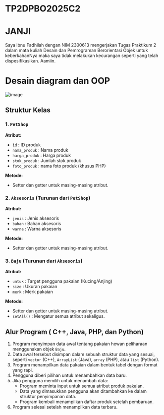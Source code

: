 # TP2DPBO2025C2
# JANJI
Saya Ibnu Fadhilah dengan NIM 2300613 mengerjakan Tugas Praktikum 2 dalam mata kuliah Desain dan Pemrograman Berorientasi Objek untuk keberkahanNya maka saya tidak melakukan kecurangan seperti yang telah dispesifikasikan. Aamiin.

# Desain diagram dan OOP
![image](https://github.com/user-attachments/assets/dd64dc11-d8cf-47f1-81c4-d0ed060cbdce)



## Struktur Kelas

### 1. `PetShop`
**Atribut:**
- `id` : ID produk
- `nama_produk` : Nama produk
- `harga_produk` : Harga produk
- `stok_produk` : Jumlah stok produk
- `foto_produk` : nama foto produk (khusus PHP)

**Metode:**
- Setter dan getter untuk masing-masing atribut.

### 2. `Aksesoris` (Turunan dari `PetShop`)
**Atribut:**
- `jenis` : Jenis aksesoris
- `bahan` : Bahan aksesoris
- `warna` : Warna aksesoris

**Metode:**
- Setter dan getter untuk masing-masing atribut.

### 3. `Baju` (Turunan dari `Aksesoris`)
**Atribut:**
- `untuk` : Target pengguna pakaian (Kucing/Anjing)
- `size` : Ukuran pakaian
- `merk` : Merk pakaian

**Metode:**
- Setter dan getter untuk masing-masing atribut.
- `setAll()` : Mengatur semua atribut sekaligus.

## Alur Program ( C++, Java, PHP, dan Python)
1. Program menyimpan data awal tentang pakaian hewan peliharaan menggunakan objek `Baju`.
2. Data awal tersebut disimpan dalam sebuah struktur data yang sesuai, seperti `vector` (C++), `ArrayList` (Java), `array` (PHP), atau `list` (Python).
3. Program menampilkan data pakaian dalam bentuk tabel dengan format yang rapi.
4. Pengguna diberi pilihan untuk menambahkan data baru.
5. Jika pengguna memilih untuk menambah data:
   - Program meminta input untuk semua atribut produk pakaian.
   - Data yang dimasukkan pengguna akan ditambahkan ke dalam struktur penyimpanan data.
   - Program kembali menampilkan daftar produk setelah pembaruan.
6. Program selesai setelah menampilkan data terbaru.


